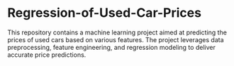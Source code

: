 # Regression-of-Used-Car-Prices
This repository contains a machine learning project aimed at predicting the prices of used cars based on various features. The project leverages data preprocessing, feature engineering, and regression modeling to deliver accurate price predictions.
